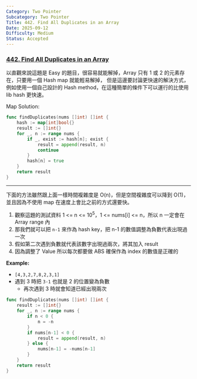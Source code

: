 ```yaml
---
Category: Two Pointer
Subcategory: Two Pointer
Title: 442. Find All Duplicates in an Array
Date: 2025-09-12
Difficulty: Medium
Status: Accepted
---
```

### [442. Find All Duplicates in an Array]

以直觀來說這題是 Easy 的題目，很容易就能解掉，Array 只有 1 或 2 的元素存在，只要用一個 Hash map 就能輕易解掉，
但是這邊要討論更快速的解決方式，例如使用一個自己設計的 Hash method，在這種簡單的條件下可以運行的比使用 lib hash 更快速。

Map Solution:
```go
func findDuplicates(nums []int) []int {
    hash := map[int]bool{}
    result := []int{}
    for _, n := range nums {
        if _, exist := hash[n]; exist {
            result = append(result, n)
            continue
        }
        hash[n] = true
    }
    return result
}
```

---

下面的方法雖然跟上面一樣時間複雜度是 O(n)，但是空間複雜度可以降到 O(1)，並且因為不使用 map 在速度上會比之前的方式還要快。
1.  觀察這題的測試資料 1 <= n <= 10<sup>5</sup>，1 <= nums[i] <= n，所以 n 一定會在 Array range 內
2.  那我們就可以把 `n-1` 來作為 hash key，把 n-1 的數值調整為負數代表出現過一次
3.  假如第二次遇到負數就代表該數字出現過兩次，將其加入 result
4.  因為調整了 Value 所以每次都要做 ABS 確保作為 index 的數值是正確的

**Example:**  
-   `[4,3,2,7,8,2,3,1]`
-   遇到 3 時把 `3-1` 也就是 2 的位置變為負數
    -   再次遇到 3 時就會知道已經出現兩次

```go
func findDuplicates(nums []int) []int {
    result := []int{}
    for _, n := range nums {
        if n < 0 {
            n = -n  
        }
        if nums[n-1] < 0 {
            result = append(result, n)
        } else {
            nums[n-1] = -nums[n-1]
        }
    }
    return result
}
```

[442. Find All Duplicates in an Array]: https://leetcode.com/problems/find-all-duplicates-in-an-array/